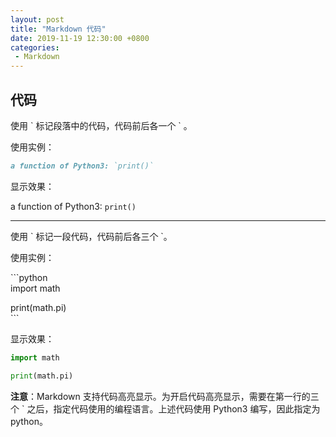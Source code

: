 ```yaml
---
layout: post
title: "Markdown 代码"
date: 2019-11-19 12:30:00 +0800
categories: 
 - Markdown
---
```


## 代码

使用 \` 标记段落中的代码，代码前后各一个 \` 。

<!-- more -->

使用实例：

```markdown
a function of Python3: `print()`
```

显示效果：

a function of Python3: `print()`

---

使用 \` 标记一段代码，代码前后各三个 \`。

使用实例：

\`\`\`python  
import math

print(math.pi)  
\`\`\`

显示效果：

```python
import math

print(math.pi)
```

**注意**：Markdown 支持代码高亮显示。为开启代码高亮显示，需要在第一行的三个 \` 之后，指定代码使用的编程语言。上述代码使用 Python3 编写，因此指定为 python。
